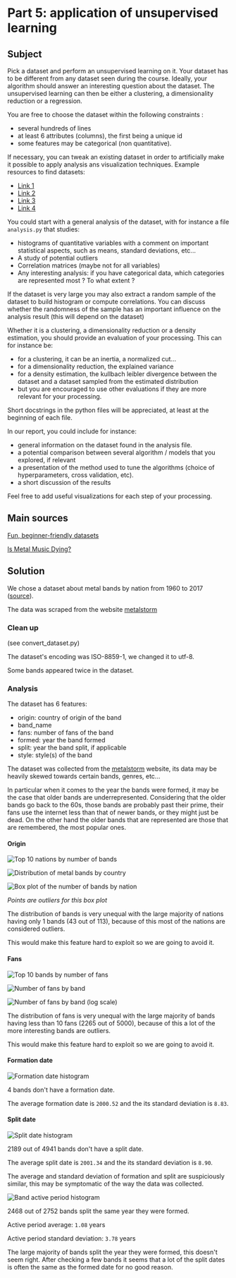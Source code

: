 # Part 5: application of unsupervised learning

## Subject

Pick a dataset and perform an unsupervised learning on it. Your dataset has to be different from any dataset seen during the course. Ideally, your algorithm should answer an interesting question about the dataset. The unsupervised learning can then be either a clustering, a dimensionality reduction or a regression.

You are free to choose the dataset within the following constraints :
- several hundreds of lines
- at least 6 attributes (columns), the first being a unique id
- some features may be categorical (non quantitative).

If necessary, you can tweak an existing dataset in order to artificially make it possible to apply analysis ans visualization techniques. Example resources to find datasets:
- [Link 1](https://en.wikipedia.org/wiki/List_of_datasets_for_machine-learning_research)
- [Link 2](https://perso.telecom-paristech.fr/eagan/class/igr204/datasets)
- [Link 3](https://github.com/awesomedata/awesome-public-datasets)
- [Link 4](https://www.kaggle.com/datasets)

You could start with a general analysis of the dataset, with for instance a file ```analysis.py``` that studies:
- histograms of quantitative variables with a comment on important statistical aspects, such as means, standard deviations, etc...
- A study of potential outliers
- Correlation matrices (maybe not for all variables)
- Any interesting analysis: if you have categorical data, which categories are represented most ? To what extent ?

If the dataset is very large you may also extract a random sample of the dataset to build histogram or compute correlations. You can discuss whether the randomness of the sample has an important influence on the analysis result (this will depend on the dataset)

Whether it is a clustering, a dimensionality reduction or a density estimation, you should provide an evaluation of your processing. This can for instance be:
- for a clustering, it can be an inertia, a normalized cut...
- for a dimensionality reduction, the explained variance
- for a density estimation, the kullbach leibler divergence between the dataset and a dataset sampled from the estimated distribution
- but you are encouraged to use other evaluations if they are more relevant for your processing.

Short docstrings in the python files will be appreciated, at least at the beginning of each file.

In our report, you could include for instance:
- general information on the dataset found in the analysis file.
- a potential comparison between several algorithm / models that you explored, if relevant
- a presentation of the method used to tune the algorithms (choice of hyperparameters, cross validation, etc).
- a short discussion of the results

Feel free to add useful visualizations for each step of your processing.

## Main sources

[Fun, beginner-friendly datasets](https://www.kaggle.com/code/rtatman/fun-beginner-friendly-datasets)

[Is Metal Music Dying?](https://www.kaggle.com/code/guyabihanna/is-metal-music-dying)

## Solution

We chose a dataset about metal bands by nation from 1960 to 2017 ([source](https://www.kaggle.com/datasets/mrpantherson/metal-by-nation)).

The data was scraped from the website [metalstorm](http://metalstorm.net/)

### Clean up

(see convert_dataset.py)

The dataset's encoding was ISO-8859-1, we changed it to utf-8.

Some bands appeared twice in the dataset.

### Analysis

The dataset has 6 features:
- origin: country of origin of the band
- band_name
- fans: number of fans of the band
- formed: year the band formed
- split: year the band split, if applicable
- style: style(s) of the band

The dataset was collected from the [metalstorm](http://metalstorm.net/) website, its data may be heavily skewed towards certain bands, genres, etc...

In particular when it comes to the year the bands were formed, it may be the case that older bands are underrepresented. Considering that the older bands go back to the 60s, those bands are probably past their prime, their fans use the internet less than that of newer bands, or they might just be dead. On the other hand the older bands that are represented are those that are remembered, the most popular ones.

#### Origin

![Top 10 nations by number of bands](images/top10_nation_by_number_of_bands_by_nation.jpg?raw=true)

![Distribution of metal bands by country](images/distribution_number_bands_by_nation.jpg?raw=true)

![Box plot of the number of bands by nation](images/box_plot_number_bands_by_nation.jpg?raw=true)

*Points are outliers for this box plot*

The distribution of bands is very unequal with the large majority of nations having only 1 bands (43 out of 113), because of this most of the nations are considered outliers.

This would make this feature hard to exploit so we are going to avoid it.

#### Fans

![Top 10 bands by number of fans](images/top10_bands_by_number_of_fans.jpg?raw=true)

![Number of fans by band](images/fans_hist.jpg?raw=true)

![Number of fans by band (log scale)](images/fans_hist_log.jpg?raw=true)

The distribution of fans is very unequal with the large majority of bands having less than 10 fans (2265 out of 5000), because of this a lot of the more interesting bands are outliers.

This would make this feature hard to exploit so we are going to avoid it.

#### Formation date

![Formation date histogram](images/formed_hist.jpg?raw=true)

4 bands don't have a formation date.

The average formation date is ```2000.52``` and the its standard deviation is ```8.83```.

#### Split date

![Split date histogram](images/split_hist.jpg?raw=true)

2189 out of 4941 bands don't have a split date.

The average split date is ```2001.34``` and the its standard deviation is ```8.90```.

The average and standard deviation of formation and split are suspiciously similar, this may be symptomatic of the way the data was collected.

![Band active period histogram](images/active_period_hist.jpg?raw=true)

2468 out of 2752 bands split the same year they were formed.

Active period average: ```1.08``` years

Active period standard deviation: ```3.78``` years

The large majority of bands split the year they were formed, this doesn't seem right. After checking a few bands it seems that a lot of the split dates is often the same as the formed date for no good reason.
